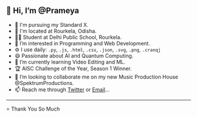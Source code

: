 ## 👋 Hi, I’m @Prameya
- 🏢 I'm pursuing my Standard X.
- 📍 I'm located at Rourkela, Odisha.
- 👦🏻 Student at Delhi Public School, Rourkela.
- 👀 I’m interested in Programming and Web Development.
- ⚙️ I use daily: <code>.py</code>, <code>.js</code>, <code>.html</code>, <code>.css</code>, <code>.json</code>, <code>.svg</code>, <code>.png</code>, <code>.cranqj</code>
- 😄 Passionate about AI and Quantum Computing.
- 🌱 I’m currently learning Video Editing and ML.
- 🏆 AISC Challenge of the Year, Season 1 Winner.
- 💞️ I’m looking to collaborate me on my new Music Production House @SpektrumProductions.
- 📫 Reach me through <a href="https://twitter.com/MohantyPrameya" target="_blank">Twitter</a> or <a href="mailto:prameyamohanty14@gmail.com" target="_blank">Email</a>...
_____
⭐️ Thank You So Much
<!---
Prameya14/Prameya14 is a ✨ special ✨ repository because its `README.md` (this file) appears on your GitHub profile.
You can click the Preview link to take a look at your changes.
--->
